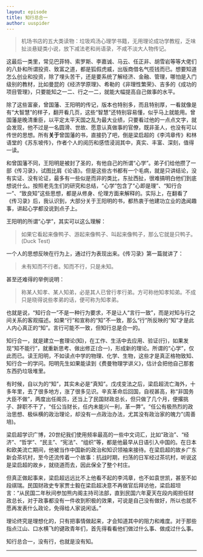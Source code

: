 ```yaml
---
layout: episode
title: 知行总合一
author: uuspider
---
```

> 机场书店的五大类读物：垃圾鸡汤心理学书籍，无用理论成功学教程，乏味扯淡悬疑类小说，放下减法老和尚语录，不咸不淡大人物传记。

这最后一类里，常见巴菲特、索罗斯、李嘉诚、马云、任正非、胡雪岩等等大佬们的八卦和所谓投资、致富之道，都是狐假虎威，出版商借名气揽钱而已。想要知道怎么创业和投资，除了埋头苦干，还是要系统了解经济、金融、管理，哪怕是入门级别的教材，比如曼昆的《经济学原理》、希勒的《非理性繁荣》、吉多的《成功的项目管理》，只要能知之一二、行之一二，就能大幅提高自己做事的水平。

除了这些富豪，曾国藩、王阳明的传记，版本也特别多，而且特别厚，一看就像是有“大智慧”的样子，翻开看几页，这些“智慧”还特别容易懂，似乎马上就能用。曾国藩是晚清重臣，以平定太平天国之乱为最大业绩，只要看过他的一点点文字，就会发现，他不过是一名圆滑、世故、愿意认真做事的官僚，既非圣人，也没有可以传世的思想。所有**关于**曾国藩的书，直接扔了吧，倒是梁启超的《李鸿章传》和林语堂的《苏东坡传》，作者个人的阅历和感悟浸润其中，真实、丰富、深刻，值得一读。

和曾国藩不同，王阳明是被封了圣的，有他自己的所谓“心学”。弟子们给他攒了一部《传习录》，试图比肩《论语》。但是这些古书都有一个毛病，就是只讲结论，没有实证、没有论证，最多有一些似是而非的类比，东扯西扯，很难搞明白他们到底想说什么。按照老先生们的研究和总结，“心学”包含了“心即是理”、“知行合一”、“致良知”这些思想，都是从修身、伦理方面来解释的。实际上，在翻看了《传习录》后，我认识到，大部分关于王阳明的书，都热衷于他建功立业的逸闻趣事，讲起心学都没说到点子上。

王阳明的所谓“心学”，其实可以这么理解：

> 如果它看起来像鸭子、游起来像鸭子、叫起来像鸭子，那么它就是只鸭子。(Duck Test)

一个人的思想反映在行为上，通过行为表现出来。《传习录》第一篇就讲了：

> 未有知而不行者。知而不行，只是未知。

甚至还难得的举例说明：

> 称某人知孝、某人知弟，必是其人已曾行孝行弟。方可称他知孝知弟。不成只是晓得说些孝弟的话，便可称为知孝弟。

也就是说，“知行合一”不是一种行为要求，不是让人“言行一致”，而是对知与行之间关系的客观描述。如果“行”和宣称的“知”不一致，那么“行”所反映的“知”才是此人内心真正的“知”。言行可能不一致，但知行总是合一的。

知行合一，就是建立一套理论(知)，在工作、生活中去应用、验证(行)，如果发现“知不能行”，就重新思考、做出修正(合一)，形成新的理论。所谓的“心学”，仅此而已。读王阳明，不如读点中学的物理、化学、生物，这些才是真正格物致知、知行合一的学问。阳明先生如果能读到《费曼物理学讲义》，估计会把他自己那套东西扔垃圾堆里。

有时候，自以为的“知”，其实未必是“真知”。戊戌变法之后，梁启超流亡海外，十多年里，去了很多地方，涨了很多见识。辛亥革命后回国，自视甚高，称“非国务大臣不做”，两度出任阁员，还当上了民国财政总长，但只做了几个月，便撂挑子、辞职不干了，“任公当财长，任内未能兴一利，革一弊”。“任公有极热烈的政治思想、极纵横的政治理论，却没有一点政治办法，尤其没有政治家的魄力”(周善培)。

梁启超学识广博，20世纪我们使用频率最高的一些中文词汇，比如“政治”、“经济”、“哲学”、“民主”、“宪法”、“组织”等，都是他最早从日语引入中国的。在日本和欧美流亡期间，他被当作中国新的政治和知识领袖来接待。在梁启超的故乡广东新会茶坑村，至今还流传着一个故事：抗战时期，扫荡的日军经过茶坑村，听说这是梁启超的故乡，就绕道而去，因此保全了整个村庄。

但真正做起事来，梁启超远远比不上他看不起的李鸿章，也不如袁世凯，甚至不如段祺瑞。民国财政史专家贾士毅在梁启超决意不再做官后拜访他，梁启超坦言：“从民国二年秋间参加熊内阁主持司法部，直到民国六年夏天在段内阁担任财政总长，对于政事都没有一件收到积极的效果，可说是自己没有做好，所以也就不愿再发表什么政论，免得给人家说闲话。”

理论终究是理想化的，只有把事情做起来，才会知道其中的阻力和难度。对于那些指点江山、口水横飞的键政青年们，首先得看看他们做过什么事、做成过什么事。

知行总合一，没有行，也就是没有知。

***
